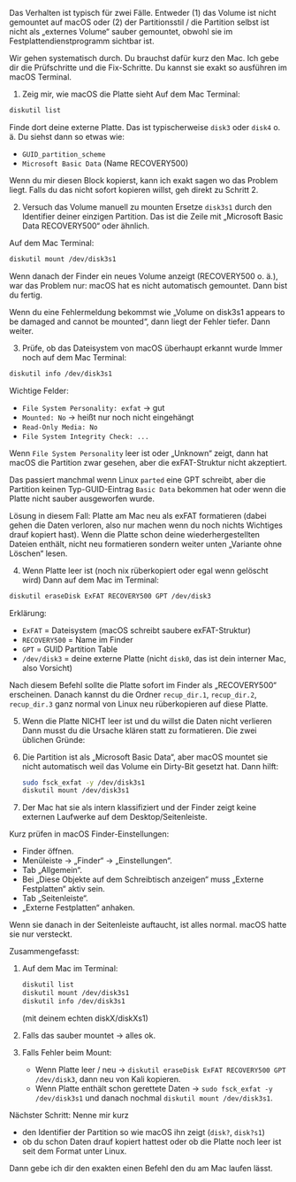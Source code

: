 Das Verhalten ist typisch für zwei Fälle. Entweder (1) das Volume ist nicht gemountet auf macOS oder (2) der Partitionsstil / die Partition selbst ist nicht als „externes Volume“ sauber gemountet, obwohl sie im Festplattendienstprogramm sichtbar ist.

Wir gehen systematisch durch. Du brauchst dafür kurz den Mac. Ich gebe dir die Prüfschritte und die Fix-Schritte. Du kannst sie exakt so ausführen im macOS Terminal.

1. Zeig mir, wie macOS die Platte sieht
   Auf dem Mac Terminal:

```bash
diskutil list
```

Finde dort deine externe Platte. Das ist typischerweise `disk3` oder `disk4` o. ä. Du siehst dann so etwas wie:

* `GUID_partition_scheme`
* `Microsoft Basic Data` (Name RECOVERY500)

Wenn du mir diesen Block kopierst, kann ich exakt sagen wo das Problem liegt. Falls du das nicht sofort kopieren willst, geh direkt zu Schritt 2.

2. Versuch das Volume manuell zu mounten
   Ersetze `disk3s1` durch den Identifier deiner einzigen Partition. Das ist die Zeile mit „Microsoft Basic Data RECOVERY500“ oder ähnlich.

Auf dem Mac Terminal:

```bash
diskutil mount /dev/disk3s1
```

Wenn danach der Finder ein neues Volume anzeigt (RECOVERY500 o. ä.), war das Problem nur: macOS hat es nicht automatisch gemountet. Dann bist du fertig.

Wenn du eine Fehlermeldung bekommst wie „Volume on disk3s1 appears to be damaged and cannot be mounted“, dann liegt der Fehler tiefer. Dann weiter.

3. Prüfe, ob das Dateisystem von macOS überhaupt erkannt wurde
   Immer noch auf dem Mac Terminal:

```bash
diskutil info /dev/disk3s1
```

Wichtige Felder:

* `File System Personality: exfat` → gut
* `Mounted: No` → heißt nur noch nicht eingehängt
* `Read-Only Media: No`
* `File System Integrity Check: ...`

Wenn `File System Personality` leer ist oder „Unknown“ zeigt, dann hat macOS die Partition zwar gesehen, aber die exFAT-Struktur nicht akzeptiert.

Das passiert manchmal wenn Linux `parted` eine GPT schreibt, aber die Partition keinen Typ-GUID-Eintrag `Basic Data` bekommen hat oder wenn die Platte nicht sauber ausgeworfen wurde.

Lösung in diesem Fall: Platte am Mac neu als exFAT formatieren (dabei gehen die Daten verloren, also nur machen wenn du noch nichts Wichtiges drauf kopiert hast). Wenn die Platte schon deine wiederhergestellten Dateien enthält, nicht neu formatieren sondern weiter unten „Variante ohne Löschen“ lesen.

4. Wenn Platte leer ist (noch nix rüberkopiert oder egal wenn gelöscht wird)
   Dann auf dem Mac im Terminal:

```bash
diskutil eraseDisk ExFAT RECOVERY500 GPT /dev/disk3
```

Erklärung:

* `ExFAT` = Dateisystem (macOS schreibt saubere exFAT-Struktur)
* `RECOVERY500` = Name im Finder
* `GPT` = GUID Partition Table
* `/dev/disk3` = deine externe Platte (nicht `disk0`, das ist dein interner Mac, also Vorsicht)

Nach diesem Befehl sollte die Platte sofort im Finder als „RECOVERY500“ erscheinen. Danach kannst du die Ordner `recup_dir.1`, `recup_dir.2`, `recup_dir.3` ganz normal von Linux neu rüberkopieren auf diese Platte.

5. Wenn die Platte NICHT leer ist und du willst die Daten nicht verlieren
   Dann musst du die Ursache klären statt zu formatieren. Die zwei üblichen Gründe:
6. Die Partition ist als „Microsoft Basic Data“, aber macOS mountet sie nicht automatisch weil das Volume ein Dirty-Bit gesetzt hat. Dann hilft:

   ```bash
   sudo fsck_exfat -y /dev/disk3s1
   diskutil mount /dev/disk3s1
   ```
7. Der Mac hat sie als intern klassifiziert und der Finder zeigt keine externen Laufwerke auf dem Desktop/Seitenleiste.

Kurz prüfen in macOS Finder-Einstellungen:

* Finder öffnen.
* Menüleiste → „Finder“ → „Einstellungen“.
* Tab „Allgemein“.
* Bei „Diese Objekte auf dem Schreibtisch anzeigen“ muss „Externe Festplatten“ aktiv sein.
* Tab „Seitenleiste“.
* „Externe Festplatten“ anhaken.

Wenn sie danach in der Seitenleiste auftaucht, ist alles normal. macOS hatte sie nur versteckt.

Zusammengefasst:

1. Auf dem Mac im Terminal:

   ```bash
   diskutil list
   diskutil mount /dev/disk3s1
   diskutil info /dev/disk3s1
   ```

   (mit deinem echten diskX/diskXs1)

2. Falls das sauber mountet → alles ok.

3. Falls Fehler beim Mount:

   * Wenn Platte leer / neu → `diskutil eraseDisk ExFAT RECOVERY500 GPT /dev/disk3`, dann neu von Kali kopieren.
   * Wenn Platte enthält schon gerettete Daten → `sudo fsck_exfat -y /dev/disk3s1` und danach nochmal `diskutil mount /dev/disk3s1`.

Nächster Schritt: Nenne mir kurz

* den Identifier der Partition so wie macOS ihn zeigt (`disk?`, `disk?s1`)
* ob du schon Daten drauf kopiert hattest oder ob die Platte noch leer ist seit dem Format unter Linux.

Dann gebe ich dir den exakten einen Befehl den du am Mac laufen lässt.
